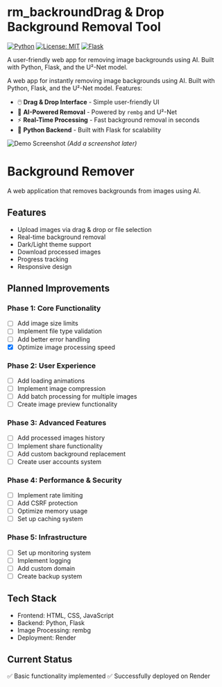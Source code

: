 # rm_backroundDrag & Drop Background Removal Tool

[![Python](https://img.shields.io/badge/Python-3.8%2B-blue)](https://www.python.org/)
[![License: MIT](https://img.shields.io/badge/License-MIT-green)](https://opensource.org/licenses/MIT)
[![Flask](https://img.shields.io/badge/Flask-2.0%2B-lightgrey)](https://flask.palletsprojects.com/)

A user-friendly web app for removing image backgrounds using AI. Built with Python, Flask, and the U²-Net model.

A web app for instantly removing image backgrounds using AI. Built with Python, Flask, and the U²-Net model. Features:

* 🖱️ **Drag & Drop Interface** - Simple user-friendly UI
* 🧠 **AI-Powered Removal** - Powered by `rembg` and U²-Net
* ⚡ **Real-Time Processing** - Fast background removal in seconds
* 🐍 **Python Backend** - Built with Flask for scalability

![Demo Screenshot](demo-screenshot.png) *(Add a screenshot later)*

# Background Remover

A web application that removes backgrounds from images using AI.

## Features
- Upload images via drag & drop or file selection
- Real-time background removal
- Dark/Light theme support
- Download processed images
- Progress tracking
- Responsive design

## Planned Improvements

### Phase 1: Core Functionality
- [ ] Add image size limits
- [ ] Implement file type validation
- [ ] Add better error handling
- [x] Optimize image processing speed

### Phase 2: User Experience
- [ ] Add loading animations
- [ ] Implement image compression
- [ ] Add batch processing for multiple images
- [ ] Create image preview functionality

### Phase 3: Advanced Features
- [ ] Add processed images history
- [ ] Implement share functionality
- [ ] Add custom background replacement
- [ ] Create user accounts system

### Phase 4: Performance & Security
- [ ] Implement rate limiting
- [ ] Add CSRF protection
- [ ] Optimize memory usage
- [ ] Set up caching system

### Phase 5: Infrastructure
- [ ] Set up monitoring system
- [ ] Implement logging
- [ ] Add custom domain
- [ ] Create backup system

## Tech Stack
- Frontend: HTML, CSS, JavaScript
- Backend: Python, Flask
- Image Processing: rembg
- Deployment: Render

## Current Status
✅ Basic functionality implemented
✅ Successfully deployed on Render
